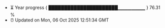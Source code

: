 - ⏳ Year progress { ██████████████████████▁▁▁▁▁▁▁▁ } 76.31 %
- ⏰ Updated on Mon, 06 Oct 2025 12:51:34 GMT

